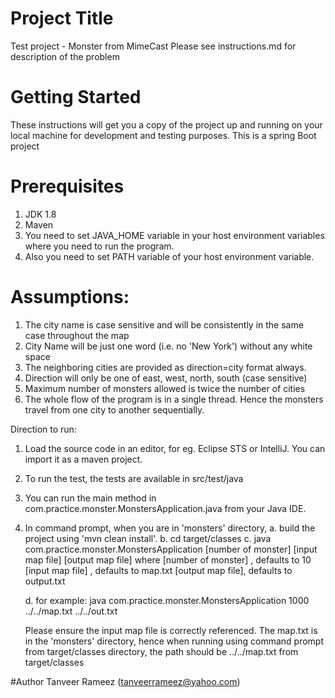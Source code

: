 # Project Title
Test project - Monster from MimeCast
Please see instructions.md for description of the problem

# Getting Started
These instructions will get you a copy of the project up and running on your local machine for development and testing purposes. 
This is a spring Boot project

# Prerequisites
1. JDK 1.8 
2. Maven
2. You need to set JAVA_HOME variable in your host environment variables where you need to run the program.
3. Also you need to set PATH variable of your host environment variable.

# Assumptions:
1. The city name is case sensitive and will be consistently in the same case throughout the map
2. City Name will be just one word (i.e. no 'New York') without any white space
3. The neighboring cities are provided as direction=city format always.
4. Direction will only be one of east, west, north, south (case sensitive)
5. Maximum number of monsters allowed is twice the number of cities
6. The whole flow of the program is in a single thread. Hence the monsters travel from one city to another sequentially.

Direction to run:
1. Load the source code in an editor, for eg. Eclipse STS or IntelliJ. You can import it as a maven project.
2. To run the test, the tests are available in src/test/java
3. You can run the main method in com.practice.monster.MonstersApplication.java from your Java IDE.
5. In command prompt, when you are in 'monsters' directory,
    a. build the project using 'mvn clean install'.
    b. cd target/classes 
	c. java com.practice.monster.MonstersApplication [number of monster] [input map file] [output map file]
	where
	[number of monster] , defaults to 10
	[input map file] , defaults to map.txt
	[output map file], defaults to output.txt
	
	d. for example: java com.practice.monster.MonstersApplication 1000 ../../map.txt ../../out.txt
	
    Please ensure the input map file is correctly referenced. The map.txt is in the 'monsters' directory, 
    hence when running using command prompt from target/classes directory, the path should be ../../map.txt from target/classes
    
#Author
Tanveer Rameez (tanveerrameez@yahoo.com)